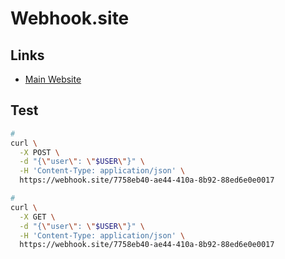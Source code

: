 # Webhook.site

## Links

- [Main Website](https://webhook.site)

## Test

```sh
#
curl \
  -X POST \
  -d "{\"user\": \"$USER\"}" \
  -H 'Content-Type: application/json' \
  https://webhook.site/7758eb40-ae44-410a-8b92-88ed6e0e0017

#
curl \
  -X GET \
  -d "{\"user\": \"$USER\"}" \
  -H 'Content-Type: application/json' \
  https://webhook.site/7758eb40-ae44-410a-8b92-88ed6e0e0017
```
